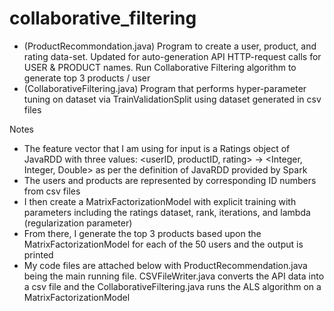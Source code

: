 # collaborative_filtering
- (ProductRecommondation.java) Program to create a user, product, and rating data-set. Updated for auto-generation API HTTP-request calls for USER &amp; PRODUCT names. Run Collaborative Filtering algorithm to generate top 3 products / user </br>
- (CollaborativeFiltering.java) Program that performs hyper-parameter tuning on dataset via TrainValidationSplit using dataset generated in csv files</br>

Notes
- The feature vector that I am using for input is a Ratings object of JavaRDD<Rating> with three values: <userID, productID, rating> -> <Integer, Integer, Double> as per the definition of JavaRDD<Rating> provided by Spark
- The users and products are represented by corresponding ID numbers from csv files
- I then create a MatrixFactorizationModel with explicit training with parameters including the ratings dataset, rank, iterations, and lambda (regularization parameter)
- From there, I generate the top 3 products based upon the MatrixFactorizationModel for each of the 50 users and the output is printed
- My code files are attached below with ProductRecommendation.java being the main running file. CSVFileWriter.java converts the API data into a csv file and the CollaborativeFiltering.java runs the ALS algorithm on a MatrixFactorizationModel
